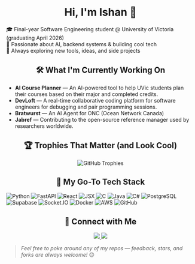 
  <h1 align="center"> Hi, I'm Ishan 👋</h1>

🎓 Final-year Software Engineering student @ University of Victoria (graduating April 2026)   
🤖 Passionate about AI, backend systems & building cool tech  
🚀 Always exploring new tools, ideas, and side projects


<h2 align="center"> 🛠️ What I'm Currently Working On</h2>

- **AI Course Planner** — An AI-powered tool to help UVic students plan their courses based on their major and completed credits.  
- **DevLoft** — A real-time collaborative coding platform for software engineers for debugging and pair programming sessions.
- **Bratwurst** — An AI Agent for ONC (Ocean Network Canada) 
- **Jabref** — Contributing to the open-source reference manager used by researchers worldwide.

<h2 align="center"> 🏆 Trophies That Matter (and Look Cool)</h2>
<p align="center">
  <img 
    src="https://github-profile-trophy.vercel.app/?username=xIshanSandhux&theme=dracula&column=6&margin-w=15&margin-h=15&title=-Stars,-Followers,-Repositories" 
    alt="GitHub Trophies"/>
</p>

<h2 align="center"> 🧰 My Go-To Tech Stack</h2>

![Python](https://img.shields.io/badge/-Python-3776AB?logo=python&logoColor=white&style=flat-square)
![FastAPI](https://img.shields.io/badge/-FastAPI-009688?logo=fastapi&logoColor=white&style=flat-square)
![React](https://img.shields.io/badge/-React-61DAFB?logo=react&logoColor=black&style=flat-square)
![JSX](https://img.shields.io/badge/-JSX-61DAFB?logo=react&logoColor=black&style=flat-square)
![C](https://img.shields.io/badge/-C-00599C?logo=c&logoColor=white&style=flat-square)
![Java](https://img.shields.io/badge/-Java-007396?logo=java&logoColor=white&style=flat-square)
![C#](https://img.shields.io/badge/-CSharp-239120?logo=csharp&logoColor=white&style=flat-square)
![PostgreSQL](https://img.shields.io/badge/-PostgreSQL-336791?logo=postgresql&logoColor=white&style=flat-square)
![Supabase](https://img.shields.io/badge/-Supabase-3ECF8E?logo=supabase&logoColor=white&style=flat-square)
![Socket.IO](https://img.shields.io/badge/-Socket.IO-010101?logo=socketdotio&logoColor=white&style=flat-square)
![Docker](https://img.shields.io/badge/-Docker-2496ED?logo=docker&logoColor=white&style=flat-square)
![AWS](https://img.shields.io/badge/-AWS-232F3E?logo=amazon-aws&logoColor=white&style=flat-square)
![GitHub](https://img.shields.io/badge/-GitHub-181717?logo=github&logoColor=white&style=flat-square)




<h2 align="center"> 🤝 Connect with Me</h2>

<p align="center">
  <a href="https://www.linkedin.com/in/ishan-sandhu3121/">
    <img src="https://img.shields.io/badge/LinkedIn-blue?style=flat&logo=linkedin"/>
  </a>
  <a href="mailto:itsishan022@gmail.com">
    <img src="https://img.shields.io/badge/Email-D14836?style=flat&logo=gmail&logoColor=white"/>
  </a>
</p>

>  _*Feel free to poke around any of my repos — feedback, stars, and forks are always welcome!*_ 😊




